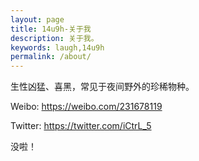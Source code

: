 ```yaml
---
layout: page
title: 14u9h-关于我
description: 关于我。
keywords: laugh,14u9h
permalink: /about/
---
```


生性凶猛、喜黑，常见于夜间野外的珍稀物种。

Weibo: https://weibo.com/231678119

Twitter: https://twitter.com/iCtrL_5

没啦！
